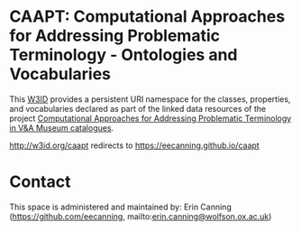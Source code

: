 # CAAPT: Computational Approaches for Addressing Problematic Terminology - Ontologies and Vocabularies
This [W3ID](https://w3id.org) provides a persistent URI namespace for the classes, properties, and vocabularies declared as part of the linked data resources of the project [Computational Approaches for Addressing Problematic Terminology in V&A Museum catalogues](https://gtr.ukri.org/projects?ref=studentship-2784579).

http://w3id.org/caapt redirects to https://eecanning.github.io/caapt

# Contact
This space is administered and maintained by: 
Erin Canning (https://github.com/eecanning, mailto:erin.canning@wolfson.ox.ac.uk)
